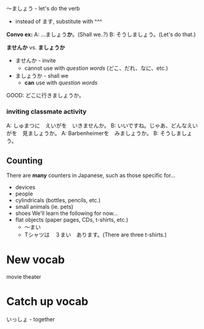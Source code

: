 〜ましょう - let's do the verb
- instead of ます, substitute with ^^^

**Convo ex:**
A: ...ましょう**か**。(Shall we..?)
B: そうしましょう。(Let's do that.)

**ませんか** vs. **ましょうか**
- ませんか - invite
	- cannot use with *question words* (どこ、だれ、なに、etc.)
- ましょうか - shall we
	- **can** use with *question words*

GOOD: どこに行きましょうか。

### inviting classmate activity
A: しゅまつに　えいがを　いきませんか。
B: いいですね。じゃあ、どんなえいがを　見ましょうか。
A: Barbenheimerを　みましょうか。
B: そうしましょう。

## Counting
There are **many** counters in Japanese, such as those specific for...
- devices
- people
- cylindricals (bottles, pencils, etc.)
- small animals (ie. pets)
- shoes
We'll learn the following for now...
- flat objects (paper pages, CDs, t-shirts, etc.)
	- 〜まい
	- Tシャツは　３まい　あります。(There are three t-shirts.)

# New vocab
movie theater
# Catch up vocab
いっしょ - together